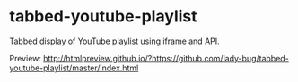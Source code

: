 # tabbed-youtube-playlist
Tabbed display of YouTube playlist using iframe and API.

Preview:
http://htmlpreview.github.io/?https://github.com/lady-bug/tabbed-youtube-playlist/master/index.html
